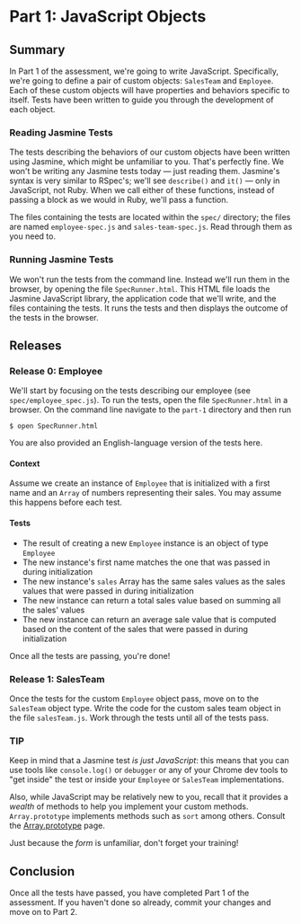 # Part 1: JavaScript Objects
## Summary

In Part 1 of the assessment, we're going to write JavaScript.  Specifically,
we're going to define a pair of custom objects:  `SalesTeam` and `Employee`.
Each of these custom objects will have properties and behaviors specific to
itself.  Tests have been written to guide you through the development of each
object.

### Reading Jasmine Tests

The tests describing the behaviors of our custom objects have been written
using Jasmine, which might be unfamiliar to you.  That's perfectly fine.  We
won't be writing any Jasmine tests today &mdash; just reading them.  Jasmine's
syntax is very similar to RSpec's; we'll see `describe()` and `it()` &mdash;
only in JavaScript, not Ruby.  When we call either of these functions, instead
of passing a block as we would in Ruby, we'll pass a function.

The files containing the tests are located within the `spec/` directory; the
files are named `employee-spec.js` and `sales-team-spec.js`.  Read through them
as you need to.

### Running Jasmine Tests

We won't run the tests from the command line.  Instead we'll run them in the
browser, by opening the file `SpecRunner.html`.  This HTML file loads the
Jasmine JavaScript library, the application code that we'll write, and the
files containing the tests.  It runs the tests and then displays the outcome of
the tests in the browser.

## Releases

### Release 0: Employee

We'll start by focusing on the tests describing our employee (see
`spec/employee_spec.js`).  To run the tests, open the file `SpecRunner.html` in
a browser. On the command line navigate to the `part-1` directory and then run

```
$ open SpecRunner.html
```

You are also provided an English-language version of the tests here.

#### Context

Assume we create an instance of `Employee` that is initialized with a first name
and an `Array` of numbers representing their sales. You may assume this
happens before each test.

#### Tests

* The result of creating a new `Employee` instance is an object of type `Employee`
* The new instance's first name matches the one that was passed in during initialization
* The new instance's `sales` Array has the same sales values as the sales values that were passed in during initialization
* The new instance can return a total sales value based on summing all the sales' values
* The new instance can return an average sale value that is computed based on the content of the sales that were passed in during initialization

Once all the tests are passing, you're done!

### Release 1: SalesTeam

Once the tests for the custom `Employee` object pass, move on to the
`SalesTeam` object type.  Write the code for the custom sales team object in
the file `salesTeam.js`.  Work through the tests until all of the tests pass.

### TIP

Keep in mind that a Jasmine test _is just JavaScript_: this means that you can
use tools like `console.log()` or `debugger` or any of your Chrome dev tools to
"get inside" the test or inside your `Employee` or `SalesTeam` implementations.

Also, while JavaScript may be relatively new to you, recall that it provides
a _wealth_ of methods to help you implement your custom methods.  `Array.prototype`
implements methods such as `sort` among others.  Consult the 
[Array.prototype][proto] page.

Just because the _form_ is unfamiliar, don't forget your training!

## Conclusion

Once all the tests have passed, you have completed Part 1 of the assessment. If
you haven't done so already, commit your changes and move on to Part 2.

[proto]: https://developer.mozilla.org/en-US/docs/Web/JavaScript/Reference/Global_Objects/Array/prototype
